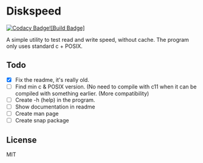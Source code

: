 # Diskspeed

[![Codacy Badge](https://api.codacy.com/project/badge/Grade/7e95d422a4cc49f2b5ed131e81483cc9)](https://app.codacy.com/manual/Dko1905/diskspeed?utm_source=github.com&utm_medium=referral&utm_content=Dko1905/diskspeed&utm_campaign=Badge_Grade_Dashboard)[![Build Badge]](https://travis-ci.org/Dko1905/diskspeed.svg?branch=master)

A simple utility to test read and write speed, without cache.
The program only uses standard c + POSIX.

## Todo
-   [x] Fix the readme, it's really old.
-   [ ] Find min c & POSIX version. (No need to compile with c11 when it can be compiled with something earlier. (More compatibility)
-   [ ] Create -h (help) in the program.
-   [ ] Show documentation in readme
-   [ ] Create man page
-   [ ] Create snap package
## License
MIT
